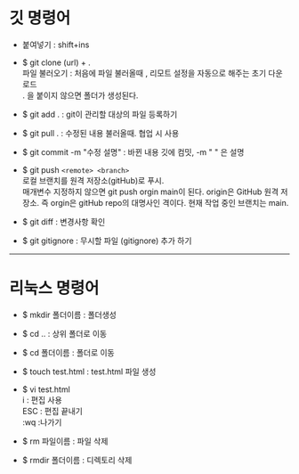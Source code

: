 # 깃 명령어

- 붙여넣기 : shift+ins

- $ git clone (url) + .  
  파일 불러오기 : 처음에 파일 불러올때 , 리모트 설정을 자동으로 해주는 초기 다운로드  
  . 을 붙이지 않으면 폴더가 생성된다.

- $ git add . : git이 관리할 대상의 파일 등록하기

- $ git pull . : 수정된 내용 불러올때. 협업 시 사용

- $ git commit -m "수정 설명" : 바뀐 내용 깃에 컴밋, -m " " 은 설명

- $ git push `<remote> <branch> `  
  로컬 브랜치를 원격 저장소(gitHub)로 푸시.  
   매개변수 지정하지 않으면
  git push orgin main이 된다.
  origin은 GitHub 원격 저장소. 즉 orgin은 gitHub repo의 대명사인 격이다.
  현재 작업 중인 브랜치는 main.

- $ git diff : 변경사항 확인

- $ git gitignore : 무시할 파일 (gitignore) 추가 하기

---

# 리눅스 명령어

- $ mkdir 폴더이름 : 폴더생성

- $ cd .. : 상위 폴더로 이동

- $ cd 폴더이름 : 폴더로 이동

- $ touch test.html : test.html 파일 생성

- $ vi test.html  
   i : 편집 사용  
   ESC : 편집 끝내기  
  :wq :나가기

- $ rm 파일이름 : 파일 삭제

- $ rmdir 폴더이름 : 디렉토리 삭제
